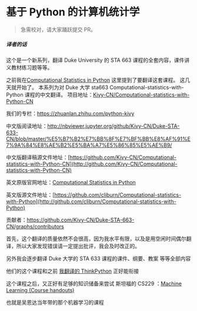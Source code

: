 # 基于 Python 的计算机统计学

> 急需校对，请大家踊跃提交 PR。


##### 译者的话



这个是一个新系列，翻译 Duke University 的 STA 663 课程的全套内容，课件讲义教材练习题等等。

之前我在[Computational Statistics in Python](https://zhuanlan.zhihu.com/p/26331447?fc=1&group_id=837074441317027840#comment-271427497) 这里提到了要翻译这套课程。
这几天就开始了。
本系列为对 Duke 大学 sta663 Computational-statistics-with-Python 课程的中文翻译。
项目地址：[Kivy-CN/Computational-statistics-with-Python-CN](http://github.com/Kivy-CN/Computational-statistics-with-Python-CN)

我们的专栏：<https://zhuanlan.zhihu.com/python-kivy>

中文版阅读地址：<http://nbviewer.jupyter.org/github/Kivy-CN/Duke-STA-633-CN/blob/master/%E5%B7%B2%E7%BB%8F%E7%BF%BB%E8%AF%91%E7%9A%84%E8%AE%B2%E5%BA%A7%E5%86%85%E5%AE%B9/>

中文版翻译稿源文件地址：[https://github.com/Kivy-CN/Computational-statistics-with-Python-CN](http://github.com/Kivy-CN/Computational-statistics-with-Python-CN)

英文原版官网地址：[Computational Statistics in Python](http://people.duke.edu/%7Eccc14/sta-663/index.html)

英文版源文件地址：[https://github.com/cliburn/Computational-statistics-with-Python](http://github.com/cliburn/Computational-statistics-with-Python)

贡献者：<https://github.com/Kivy-CN/Duke-STA-663-CN/graphs/contributors>

首先，这个翻译的质量依然不会很高，因为我水平有限，以及是用空闲时间偶尔翻译，所以大家发现错误请一定提出批评，我会及时改正的。

另外我会逐步翻译 Duke 大学的 STA 633 课程的课件、纲要、教案 等等全部内容

他们的这个课程和之前 [我翻译的 ThinkPython](https://zhuanlan.zhihu.com/p/24644499) 正好能衔接

这个课程之后，又正好有足够的知识储备来尝试 斯坦福的 CS229 ：[Machine Learning (Course handouts)](http://cs229.stanford.edu/materials.html)

也就是吴恩达当年带的那个机器学习的课程

